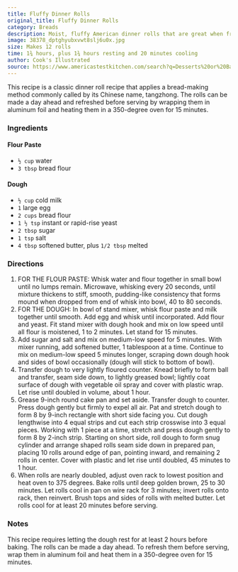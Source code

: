 ```yaml
---
title: Fluffy Dinner Rolls
original_title: Fluffy Dinner Rolls
category: Breads
description: Moist, fluffy American dinner rolls that are great when fresh and can be made a day ahead. 
image: 38378_dptghyubxvwt8slj6u0x.jpg
size: Makes 12 rolls
time: 1¾ hours, plus 1¾ hours resting and 20 minutes cooling
author: Cook's Illustrated
source: https://www.americastestkitchen.com/search?q=Desserts%20or%20Baked%20Goods&dFR[search_site_list][0]=cio&fR[search_course_list][0]=Desserts%20or%20Baked%20Goods&fR[search_document_klass][0]=recipe
---
```


This recipe is a classic dinner roll recipe that applies a bread-making method commonly called by its Chinese name, tangzhong. The rolls can be made a day ahead and refreshed before serving by wrapping them in aluminum foil and heating them in a 350-degree oven for 15 minutes.

### Ingredients

#### Flour Paste
* `½ cup` water
* `3 tbsp` bread flour

#### Dough
* `½ cup` cold milk
* `1` large egg
* `2 cups` bread flour
* `1 ½ tsp` instant or rapid-rise yeast
* `2 tbsp` sugar
* `1 tsp` salt
* `4 tbsp` softened butter, plus `1/2 tbsp` melted

### Directions

1. FOR THE FLOUR PASTE: Whisk water and flour together in small bowl until no lumps remain. Microwave, whisking every 20 seconds, until mixture thickens to stiff, smooth, pudding-like consistency that forms mound when dropped from end of whisk into bowl, 40 to 80 seconds.
2. FOR THE DOUGH: In bowl of stand mixer, whisk flour paste and milk together until smooth. Add egg and whisk until incorporated. Add flour and yeast. Fit stand mixer with dough hook and mix on low speed until all flour is moistened, 1 to 2 minutes. Let stand for 15 minutes.
3. Add sugar and salt and mix on medium-low speed for 5 minutes. With mixer running, add softened butter, 1 tablespoon at a time. Continue to mix on medium-low speed 5 minutes longer, scraping down dough hook and sides of bowl occasionally (dough will stick to bottom of bowl).
4. Transfer dough to very lightly floured counter. Knead briefly to form ball and transfer, seam side down, to lightly greased bowl; lightly coat surface of dough with vegetable oil spray and cover with plastic wrap. Let rise until doubled in volume, about 1 hour.
5. Grease 9-inch round cake pan and set aside. Transfer dough to counter. Press dough gently but firmly to expel all air. Pat and stretch dough to form 8 by 9-inch rectangle with short side facing you. Cut dough lengthwise into 4 equal strips and cut each strip crosswise into 3 equal pieces. Working with 1 piece at a time, stretch and press dough gently to form 8 by 2-inch strip. Starting on short side, roll dough to form snug cylinder and arrange shaped rolls seam side down in prepared pan, placing 10 rolls around edge of pan, pointing inward, and remaining 2 rolls in center. Cover with plastic and let rise until doubled, 45 minutes to 1 hour.
6. When rolls are nearly doubled, adjust oven rack to lowest position and heat oven to 375 degrees. Bake rolls until deep golden brown, 25 to 30 minutes. Let rolls cool in pan on wire rack for 3 minutes; invert rolls onto rack, then reinvert. Brush tops and sides of rolls with melted butter. Let rolls cool for at least 20 minutes before serving.

### Notes

This recipe requires letting the dough rest for at least 2 hours before baking. The rolls can be made a day ahead. To refresh them before serving, wrap them in aluminum foil and heat them in a 350-degree oven for 15 minutes.